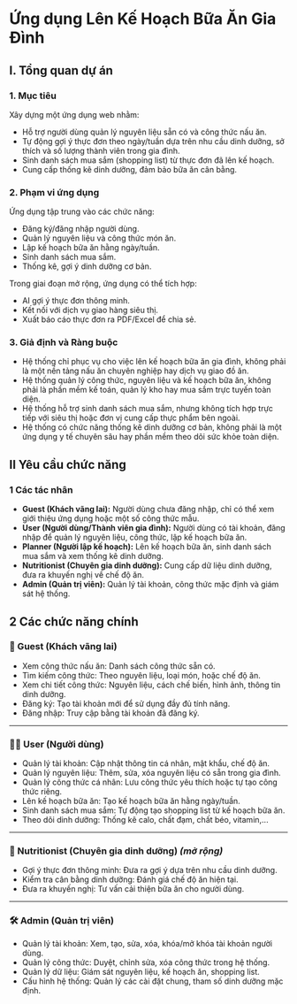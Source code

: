 # Ứng dụng Lên Kế Hoạch Bữa Ăn Gia Đình

## I. Tổng quan dự án

### 1. Mục tiêu
Xây dựng một ứng dụng web nhằm:
- Hỗ trợ người dùng quản lý nguyên liệu sẵn có và công thức nấu ăn.  
- Tự động gợi ý thực đơn theo ngày/tuần dựa trên nhu cầu dinh dưỡng, sở thích và số lượng thành viên trong gia đình.  
- Sinh danh sách mua sắm (shopping list) từ thực đơn đã lên kế hoạch.  
- Cung cấp thống kê dinh dưỡng, đảm bảo bữa ăn cân bằng.  

### 2. Phạm vi ứng dụng
Ứng dụng tập trung vào các chức năng:
- Đăng ký/đăng nhập người dùng.  
- Quản lý nguyên liệu và công thức món ăn.  
- Lập kế hoạch bữa ăn hằng ngày/tuần.  
- Sinh danh sách mua sắm.  
- Thống kê, gợi ý dinh dưỡng cơ bản.  

Trong giai đoạn mở rộng, ứng dụng có thể tích hợp:
- AI gợi ý thực đơn thông minh.  
- Kết nối với dịch vụ giao hàng siêu thị.  
- Xuất báo cáo thực đơn ra PDF/Excel để chia sẻ.  

### 3. Giả định và Ràng buộc
- Hệ thống chỉ phục vụ cho việc lên kế hoạch bữa ăn gia đình, không phải là một nền tảng nấu ăn chuyên nghiệp hay dịch vụ giao đồ ăn.  
- Hệ thống quản lý công thức, nguyên liệu và kế hoạch bữa ăn, không phải là phần mềm kế toán, quản lý kho hay mua sắm trực tuyến toàn diện.  
- Hệ thống hỗ trợ sinh danh sách mua sắm, nhưng không tích hợp trực tiếp với siêu thị hoặc đơn vị cung cấp thực phẩm bên ngoài.  
- Hệ thống có chức năng thống kê dinh dưỡng cơ bản, không phải là một ứng dụng y tế chuyên sâu hay phần mềm theo dõi sức khỏe toàn diện.

## II Yêu cầu chức năng  
### 1 Các tác nhân  

- **Guest (Khách vãng lai):** Người dùng chưa đăng nhập, chỉ có thể xem giới thiệu ứng dụng hoặc một số công thức mẫu.  
- **User (Người dùng/Thành viên gia đình):** Người dùng có tài khoản, đăng nhập để quản lý nguyên liệu, công thức, lập kế hoạch bữa ăn.  
- **Planner (Người lập kế hoạch):** Lên kế hoạch bữa ăn, sinh danh sách mua sắm và xem thống kê dinh dưỡng.  
- **Nutritionist (Chuyên gia dinh dưỡng):** Cung cấp dữ liệu dinh dưỡng, đưa ra khuyến nghị về chế độ ăn.  
- **Admin (Quản trị viên):** Quản lý tài khoản, công thức mặc định và giám sát hệ thống.
















## 2 Các chức năng chính  

### 👤 Guest (Khách vãng lai)  
- Xem công thức nấu ăn: Danh sách công thức sẵn có.  
- Tìm kiếm công thức: Theo nguyên liệu, loại món, hoặc chế độ ăn.  
- Xem chi tiết công thức: Nguyên liệu, cách chế biến, hình ảnh, thông tin dinh dưỡng.  
- Đăng ký: Tạo tài khoản mới để sử dụng đầy đủ tính năng.  
- Đăng nhập: Truy cập bằng tài khoản đã đăng ký.  

---

### 👩‍🍳 User (Người dùng)  
- Quản lý tài khoản: Cập nhật thông tin cá nhân, mật khẩu, chế độ ăn.  
- Quản lý nguyên liệu: Thêm, sửa, xóa nguyên liệu có sẵn trong gia đình.  
- Quản lý công thức cá nhân: Lưu công thức yêu thích hoặc tự tạo công thức riêng.  
- Lên kế hoạch bữa ăn: Tạo kế hoạch bữa ăn hằng ngày/tuần.  
- Sinh danh sách mua sắm: Tự động tạo shopping list từ kế hoạch bữa ăn.  
- Theo dõi dinh dưỡng: Thống kê calo, chất đạm, chất béo, vitamin,...  

---

### 🥗 Nutritionist (Chuyên gia dinh dưỡng) *(mở rộng)*  
- Gợi ý thực đơn thông minh: Đưa ra gợi ý dựa trên nhu cầu dinh dưỡng.  
- Kiểm tra cân bằng dinh dưỡng: Đánh giá chế độ ăn hiện tại.  
- Đưa ra khuyến nghị: Tư vấn cải thiện bữa ăn cho người dùng.  

---

### 🛠️ Admin (Quản trị viên)  
- Quản lý tài khoản: Xem, tạo, sửa, xóa, khóa/mở khóa tài khoản người dùng.  
- Quản lý công thức: Duyệt, chỉnh sửa, xóa công thức trong hệ thống.  
- Quản lý dữ liệu: Giám sát nguyên liệu, kế hoạch ăn, shopping list.  
- Cấu hình hệ thống: Quản lý các cài đặt chung, tham số dinh dưỡng mặc định.  
